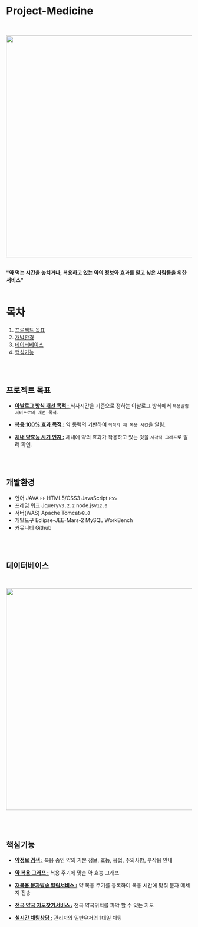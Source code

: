 # Project-Medicine
<br>
<p align="center"> <img src="https://user-images.githubusercontent.com/68524500/100968395-9bb8f380-3574-11eb-97e9-d32ba2bea425.jpg" width="600px"></p>
<br>
<b>"약 먹는 시간을 놓치거나, 복용하고 있는 약의 정보와 효과를 알고 싶은 사람들을 위한 서비스"</b>
<br><br>

# 목차
1. [프로젝트 목표](#프로젝트-목표)
2. [개발환경](#개발환경)
3. [데이터베이스](#데이터베이스)
4. [핵심기능](#핵심기능)

<br><br>

## 프로젝트 목표

<a name="프로젝트-목표--아날로그-방식-개선-목적"></a>
* [**아날로그 방식 개선 목적 :** ](#프로젝트-목표--아날로그-방식-개선-목적) 식사시간을 기준으로 정하는 아날로그 방식에서 `복용알림 서비스로의 개선 목적.`

<a name="프로젝트-목표--복용-100%-효과-목적"></a>
* [**복용 100% 효과 목적 :**](#프로젝트-목표--복용-100%-효과-목적) 약 동력의 기반하여 `최적의 재 복용 시간`을 알림.

<a name="프로젝트-목표--체내-약효능-시기-인지"></a>
* [**체내 약효능 시기 인지 :**](#프로젝트-목표--체내-약효능-시기-인지) 체내에 약의 효과가 작용하고 있는 것을 `시각적 그래프`로 알려 확인.

<br><br>

## 개발환경

* 언어 JAVA  `EE`  HTML5/CSS3  JavaScript `ES5`
* 프레임 워크  Jqueryv`3.2.2`  node.jsv`12.0`
* 서버(WAS)  Apache Tomcat`v8.0`
* 개발도구  Eclipse-JEE-Mars-2  MySQL WorkBench
* 커뮤니티  Github

<br><br>

## 데이터베이스
<br>
<p align="center"> <img src="https://user-images.githubusercontent.com/68524500/100970654-affeef80-3578-11eb-87ac-e3b478290c47.jpg" width="600px"></p>
<br><br>

## 핵심기능

<a name="핵심기능--약정보-검색"></a>
* [**약정보 검색 :**](#약정보-검색) 복용 중인 약의 기본 정보, 효능, 용법, 주의사항, 부작용 안내

<a name="핵심기능--약-복용-그래프"></a>
* [**약 복용 그래프 :**](#약-복용-그래프) 복용 주기에 맞춘 약 효능 그래프

<a name="핵심기능--재복용-문자발송-알림서비스"></a>
* [**재복용 문자발송 알림서비스 :**](#재복용-문자발송-알림서비스) 약 복용 주기를 등록하여 복용 시간에 맞춰 문자 메세지 전송

<a name="핵심기능--전국-약국-지도찾기서비스"></a>
* [**전국 약국 지도찾기서비스 :**](#전국-약국-지도찾기서비스) 전국 약국위치를 파악 할 수 있는 지도

<a name="핵심기술--실시간-채팅상담"></a>
* [**실시간 채팅상담 :**](#실시간-채팅상담) 관리자와 일반유저의 1대일 채팅












